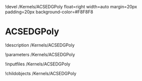 <!-- MOOSE Object Documentation Stub: Remove this when content is added. -->!devel /Kernels/ACSEDGPoly float=right width=auto margin=20px padding=20px background-color=#F8F8F8


# ACSEDGPoly
!description /Kernels/ACSEDGPoly

!parameters /Kernels/ACSEDGPoly

!inputfiles /Kernels/ACSEDGPoly

!childobjects /Kernels/ACSEDGPoly
